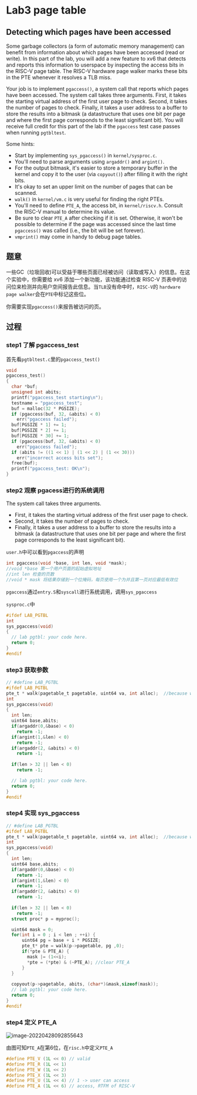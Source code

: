 # Lab3 page table

## Detecting which pages have been accessed

Some garbage collectors (a form of automatic memory management) can benefit from information about which pages have been accessed (read or write). In this part of the lab, you will add a new feature to xv6 that detects and reports this information to userspace by inspecting the access bits in the RISC-V page table. The RISC-V hardware page walker marks these bits in the PTE whenever it resolves a TLB miss.

Your job is to implement `pgaccess()`, a system call that reports which pages have been accessed. The system call takes three arguments. First, it takes the starting virtual address of the first user page to check. Second, it takes the number of pages to check. Finally, it takes a user address to a buffer to store the results into a bitmask (a datastructure that uses one bit per page and where the first page corresponds to the least significant bit). You will receive full credit for this part of the lab if the `pgaccess` test case passes when running `pgtbltest`.

Some hints:

- Start by implementing `sys_pgaccess()` in `kernel/sysproc.c`.
- You'll need to parse arguments using `argaddr()` and `argint()`.
- For the output bitmask, it's easier to store a temporary buffer in the kernel and copy it to the user (via `copyout()`) after filling it with the right bits.
- It's okay to set an upper limit on the number of pages that can be scanned.
- `walk()` in `kernel/vm.c` is very useful for finding the right PTEs.
- You'll need to define `PTE_A`, the access bit, in `kernel/riscv.h`. Consult the RISC-V manual to determine its value.
- Be sure to clear `PTE_A` after checking if it is set. Otherwise, it won't be possible to determine if the page was accessed since the last time `pgaccess()` was called (i.e., the bit will be set forever).
- `vmprint()` may come in handy to debug page tables.



## 题意

一些GC（垃圾回收)可以受益于哪些页面已经被访问（读取或写入）的信息。在这个实验中，你需要给 xv6 添加一个新功能，该功能通过检查 RISC-V 页表中的访问位来检测并向用户空间报告此信息。当`TLB`没有命中时，`RISC-V`的 `hardware page walker`会在`PTE`中标记这些位。

你需要实现`pgaccess()`来报告被访问的页。

## 过程

### step1 了解 pgaccess_test

首先看`pgtbltest.c`里的`pgaccess_test()`

```c
void
pgaccess_test()
{
  char *buf;
  unsigned int abits;
  printf("pgaccess_test starting\n");
  testname = "pgaccess_test";
  buf = malloc(32 * PGSIZE);
  if (pgaccess(buf, 32, &abits) < 0)
    err("pgaccess failed");
  buf[PGSIZE * 1] += 1;
  buf[PGSIZE * 2] += 1;
  buf[PGSIZE * 30] += 1;
  if (pgaccess(buf, 32, &abits) < 0)
    err("pgaccess failed");
  if (abits != ((1 << 1) | (1 << 2) | (1 << 30)))
    err("incorrect access bits set");
  free(buf);
  printf("pgaccess_test: OK\n");
}

```



### step2 观察 pgacess进行的系统调用

The system call takes three arguments. 

* First, it takes the starting virtual address of the first user page to check. 
* Second, it takes the number of pages to check. 
* Finally, it takes a user address to a buffer to store the results into a bitmask (a datastructure that uses one bit per page and where the first page corresponds to the least significant bit). 



`user.h`中可以看到`pgaccess`的声明

```c
int pgaccess(void *base, int len, void *mask);
//void *base 第一个用户页面的起始虚拟地址
//int len 检查的页数
//void * mask 将结果存储到一个位掩码，每页使用一个为并且第一页对应最低有效位
```

`pgaccess`通过`entry.S`和`syscall`进行系统调用，调用`sys_pgaccess`



`sysproc.c`中

```c
#ifdef LAB_PGTBL
int
sys_pgaccess(void)
{
  // lab pgtbl: your code here.
  return 0;
}
#endif
```



### step3 获取参数

```c
// #define LAB_PGTBL
#ifdef LAB_PGTBL
pte_t * walk(pagetable_t pagetable, uint64 va, int alloc);	//because walk() in vm.c
int
sys_pgaccess(void)
{
  int len;
  uint64 base,abits;
  if(argaddr(0,&base) < 0)
	return -1;
  if(argint(1,&len) < 0)
	return -1;
  if(argaddr(2, &abits) < 0)
	return -1;
  
  if(len > 32 || len < 0) 
	return -1;

  // lab pgtbl: your code here.
  return 0;
}
#endif
```



### step4 实现 sys_pgaccess

```C
// #define LAB_PGTBL
#ifdef LAB_PGTBL
pte_t * walk(pagetable_t pagetable, uint64 va, int alloc);	//because walk() in vm.c
int
sys_pgaccess(void)
{
  int len;
  uint64 base,abits;
  if(argaddr(0,&base) < 0)
	return -1;
  if(argint(1,&len) < 0)
	return -1;
  if(argaddr(2, &abits) < 0)
	return -1;
  
  if(len > 32 || len < 0) 
	return -1;
  struct proc* p = myproc();

  uint64 mask = 0;
  for(int i = 0 ; i < len ; ++i) {
	  uint64 pg = base + i * PGSIZE;
	  pte_t* pte = walk(p->pagetable, pg ,0);
	  if(*pte & PTE_A) {
	    mask |= (1<<i);
		*pte = (*pte) & (~PTE_A); //clear PTE_A
	  }
  }
  
  copyout(p->pagetable, abits, (char*)&mask,sizeof(mask));
  // lab pgtbl: your code here.
  return 0;
}
#endif
```

### step4 定义 PTE_A

![image-20220428092855643](https://s2.loli.net/2022/04/28/h1qGeWPCU6ZMF5y.png)

由图可知`PTE_A`在第6位，在`risc.h`中定义`PTE_A`

```c
#define PTE_V (1L << 0) // valid
#define PTE_R (1L << 1)
#define PTE_W (1L << 2)
#define PTE_X (1L << 3)
#define PTE_U (1L << 4) // 1 -> user can access
#define PTE_A (1L << 6)	// access, RTFM of RISC-V
```


